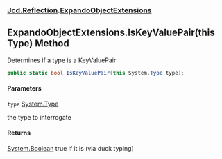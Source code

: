 ### [Jcd.Reflection](Jcd.Reflection.md 'Jcd.Reflection').[ExpandoObjectExtensions](ExpandoObjectExtensions.md 'Jcd.Reflection.ExpandoObjectExtensions')

## ExpandoObjectExtensions.IsKeyValuePair(this Type) Method

Determines if a type is a KeyValuePair

```csharp
public static bool IsKeyValuePair(this System.Type type);
```
#### Parameters

<a name='Jcd.Reflection.ExpandoObjectExtensions.IsKeyValuePair(thisSystem.Type).type'></a>

`type` [System.Type](https://docs.microsoft.com/en-us/dotnet/api/System.Type 'System.Type')

the type to interrogate

#### Returns

[System.Boolean](https://docs.microsoft.com/en-us/dotnet/api/System.Boolean 'System.Boolean')
true if it is (via duck typing)
